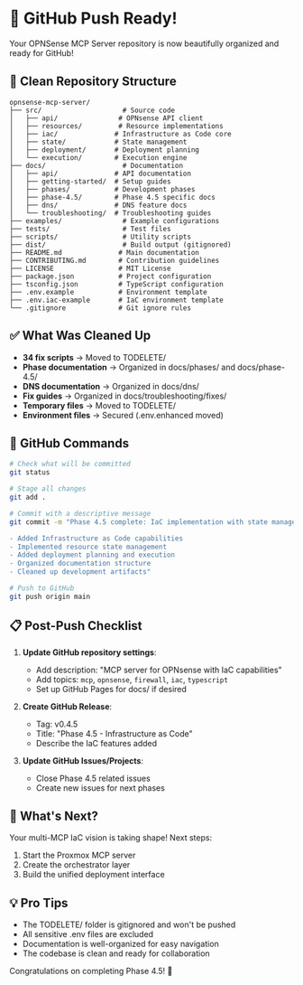 # 🎉 GitHub Push Ready!

Your OPNSense MCP Server repository is now beautifully organized and ready for GitHub!

## 📁 Clean Repository Structure

```
opnsense-mcp-server/
├── src/                    # Source code
│   ├── api/               # OPNsense API client
│   ├── resources/         # Resource implementations
│   ├── iac/              # Infrastructure as Code core
│   ├── state/            # State management
│   ├── deployment/       # Deployment planning
│   └── execution/        # Execution engine
├── docs/                   # Documentation
│   ├── api/              # API documentation
│   ├── getting-started/  # Setup guides
│   ├── phases/           # Development phases
│   ├── phase-4.5/        # Phase 4.5 specific docs
│   ├── dns/              # DNS feature docs
│   └── troubleshooting/  # Troubleshooting guides
├── examples/               # Example configurations
├── tests/                  # Test files
├── scripts/                # Utility scripts
├── dist/                   # Build output (gitignored)
├── README.md              # Main documentation
├── CONTRIBUTING.md        # Contribution guidelines
├── LICENSE                # MIT License
├── package.json           # Project configuration
├── tsconfig.json          # TypeScript configuration
├── .env.example           # Environment template
├── .env.iac-example       # IaC environment template
└── .gitignore             # Git ignore rules
```

## ✅ What Was Cleaned Up

- **34 fix scripts** → Moved to TODELETE/
- **Phase documentation** → Organized in docs/phases/ and docs/phase-4.5/
- **DNS documentation** → Organized in docs/dns/
- **Fix guides** → Organized in docs/troubleshooting/fixes/
- **Temporary files** → Moved to TODELETE/
- **Environment files** → Secured (.env.enhanced moved)

## 🚀 GitHub Commands

```bash
# Check what will be committed
git status

# Stage all changes
git add .

# Commit with a descriptive message
git commit -m "Phase 4.5 complete: IaC implementation with state management

- Added Infrastructure as Code capabilities
- Implemented resource state management
- Added deployment planning and execution
- Organized documentation structure
- Cleaned up development artifacts"

# Push to GitHub
git push origin main
```

## 📋 Post-Push Checklist

1. **Update GitHub repository settings**:
   - Add description: "MCP server for OPNsense with IaC capabilities"
   - Add topics: `mcp`, `opnsense`, `firewall`, `iac`, `typescript`
   - Set up GitHub Pages for docs/ if desired

2. **Create GitHub Release**:
   - Tag: v0.4.5
   - Title: "Phase 4.5 - Infrastructure as Code"
   - Describe the IaC features added

3. **Update GitHub Issues/Projects**:
   - Close Phase 4.5 related issues
   - Create new issues for next phases

## 🎯 What's Next?

Your multi-MCP IaC vision is taking shape! Next steps:
1. Start the Proxmox MCP server
2. Create the orchestrator layer
3. Build the unified deployment interface

## 💡 Pro Tips

- The TODELETE/ folder is gitignored and won't be pushed
- All sensitive .env files are excluded
- Documentation is well-organized for easy navigation
- The codebase is clean and ready for collaboration

Congratulations on completing Phase 4.5! 🎊
